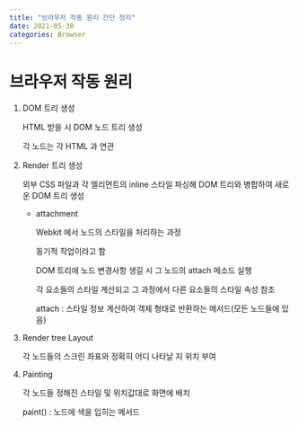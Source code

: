 ```yaml
---
title: "브라우저 작동 원리 간단 정리"
date: 2021-05-30
categories: Browser
---
```


# 브라우저 작동 원리

1. DOM 트리 생성

   HTML 받을 시 DOM 노드 트리 생성

   각 노드는 각 HTML 과 연관

2. Render 트리 생성

   외부 CSS 파일과 각 엘리먼트의 inline 스타일 파싱해 DOM 트리와 병합하여 새로운 DOM 트리 생성

   - attachment

     Webkit 에서 노드의 스타일을 처리하는 과정

     동기적 작업이라고 함

     DOM 트리에 노드 변경사항 생길 시 그 노드의 attach 메소드 실행

     각 요소들의 스타일 계산되고 그 과정에서 다른 요소들의 스타일 속성 참조

     attach : 스타일 정보 계산하여 객체 형태로 반환하는 메서드(모든 노드들에 있음)

3. Render tree Layout

   각 노드들의 스크린 좌표와 정확히 어디 나타날 지 위치 부여

4. Painting

   각 노드들 정해진 스타일 및 위치값대로 화면에 배치

   paint() : 노드에 색을 입히는 메서드

